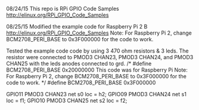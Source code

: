 08/24/15
This repo is RPi GPIO Code Samples
http://elinux.org/RPi_GPIO_Code_Samples

08/25/15
Modified the example code for Raspberry Pi 2 B
http://elinux.org/RPi_GPIO_Code_Samples
Note: For Raspberry Pi 2, change BCM2708_PERI_BASE to 0x3F000000 for the code to work.


Tested the example code code by using 3 470 ohm resistors & 3 leds.
The resistor were connected to PMOD3 CHAN23, PMOD3 CHAN24, and PMOD3 CHAN25
with the leds anodes connected to grd. 
/*
#define BCM2708_PERI_BASE        0x20000000
This code was for Raspberry Pi
Note: For Raspberry Pi 2, change BCM2708_PERI_BASE to 0x3F000000 for the code to work. 
*/
#define BCM2708_PERI_BASE        0x3F000000

GPIO11 PMOD3 CHAN23 net s0 loc = h2;
GPIO09 PMOD3 CHAN24 net s1 loc = f1;
GPIO10 PMOD3 CHAN25 net s2 loc = f2;


